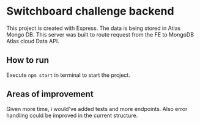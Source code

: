 # Switchboard challenge backend
This project is created with Express. The data is being stored in Atlas Mongo DB.
This server was built to route request from the FE to MongoDB Atlas cloud Data API.

## How to run
Execute `npm start` in terminal to start the project.

## Areas of improvement
Given more time, i would've added tests and more endpoints. Also error handling could be improved in the current structure.